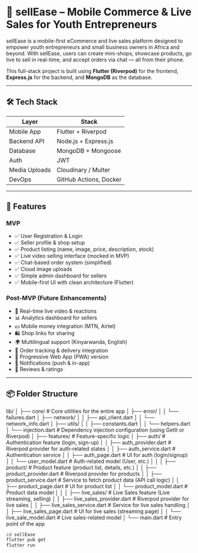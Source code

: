 # 📱 sellEase – Mobile Commerce & Live Sales for Youth Entrepreneurs

sellEase is a mobile-first eCommerce and live sales platform designed to empower youth entrepreneurs and small business owners in Africa and beyond. With sellEase, users can create mini-shops, showcase products, go live to sell in real-time, and accept orders via chat — all from their phone.

This full-stack project is built using **Flutter (Riverpod)** for the frontend, **Express.js** for the backend, and **MongoDB** as the database.

---

## 🛠 Tech Stack

| Layer         | Stack                      |
|---------------|----------------------------|
| Mobile App    | Flutter + Riverpod         |
| Backend API   | Node.js + Express.js       |
| Database      | MongoDB + Mongoose         |
| Auth          | JWT                        |
| Media Uploads | Cloudinary / Multer        |
| DevOps        | GitHub Actions, Docker     |

---

## 🎯 Features

### MVP
- ✅ User Registration & Login
- ✅ Seller profile & shop setup
- ✅ Product listing (name, image, price, description, stock)
- ✅ Live video selling interface (mocked in MVP)
- ✅ Chat-based order system (simplified)
- ✅ Cloud image uploads
- ✅ Simple admin dashboard for sellers
- ✅ Mobile-first UI with clean architecture (Flutter)

### Post-MVP (Future Enhancements)
- 🎥 Real-time live video & reactions
- 📊 Analytics dashboard for sellers
- 💵 Mobile money integration (MTN, Airtel)
- 🛍 Shop links for sharing
- 🌍 Multilingual support (Kinyarwanda, English)
- 🚚 Order tracking & delivery integration
- 📲 Progressive Web App (PWA) version
- 🔔 Notifications (push & in-app)
- 💬 Reviews & ratings

---

## 📦 Folder Structure

lib/
│
├── core/                              # Core utilities for the entire app
│   ├── error/
│   │   └── failures.dart
│   ├── network/
│   │   ├── api_client.dart
│   │   └── network_info.dart
│   ├── utils/
│   │   ├── constants.dart
│   │   └── helpers.dart
│   └── injection.dart                  # Dependency injection configuration (using GetIt or Riverpod)
│
├── features/                           # Feature-specific logic
│   ├── auth/                           # Authentication feature (login, sign-up)
│   │   ├── auth_provider.dart          # Riverpod provider for auth-related states
│   │   ├── auth_service.dart           # Authentication service
│   │   ├── auth_page.dart              # UI for auth (login/signup)
│   │   └── user_model.dart             # Auth-related model (User, etc.)
│   │
│   ├── product/                        # Product feature (product list, details, etc.)
│   │   ├── product_provider.dart       # Riverpod provider for products
│   │   ├── product_service.dart        # Service to fetch product data (API call logic)
│   │   ├── product_page.dart           # UI for product list
│   │   └── product_model.dart          # Product data model
│   │
│   ├── live_sales/                     # Live Sales feature (Live streaming, selling)
│   │   ├── live_sales_provider.dart    # Riverpod provider for live sales
│   │   ├── live_sales_service.dart     # Service for live sales handling
│   │   ├── live_sales_page.dart        # UI for live sales (streaming page)
│   │   └── live_sale_model.dart        # Live sales-related model
│
└── main.dart                           # Entry point of the app

```bash
cd sellEase
flutter pub get
flutter run

